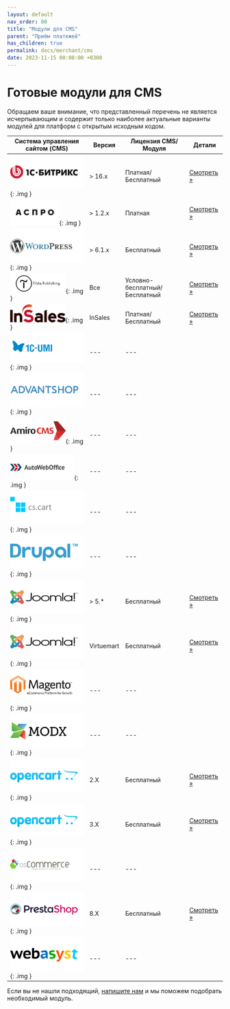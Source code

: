 ```yaml
---
layout: default
nav_order: 80
title: "Модули для CMS"
parent: "Приём платежей"
has_children: true
permalink: docs/merchant/cms
date: 2023-11-15 00:00:00 +0300
---
```


# Готовые модули для CMS

Обращаем ваше внимание, что представленный перечень не является исчерпывающим и содержит только наиболее
актуальные варианты модулей для платформ с открытым исходным кодом.

| Система управления сайтом (CMS)                                  | Версия     | Лицензия CMS/Модуля           | Детали
|------------------------------------------------------------------|------------|-------------------------------| ---------------------------------
| ![1С Битрикс](/assets/images/cms/1s_bitrix.svg){: .img }         | > 16.x     | Платная/Бесплатный            | [Смотреть &raquo;](/docs/merchant/cms/1c-bitrix/)
| ![Aspro](/assets/images/cms/aspro.png){: .img }                  | > 1.2.x    | Платная                       | [Смотреть &raquo;](/docs/merchant/cms/aspro/)
| ![WordPress](/assets/images/cms/wordpress.svg){: .img }          | > 6.1.x    | Бесплатный                    | [Смотреть &raquo;](/docs/merchant/cms/woocommerce/)
| ![Tilda](/assets/images/cms/tilda.png){: .img }                  | Все        | Условно-бесплатный/Бесплатный | [Смотреть &raquo;](/docs/merchant/cms/tilda/)
| ![InSales](/assets/images/cms/insales.png){: .img }              | InSales    | Платная/Бесплатный            | [Смотреть &raquo;](/docs/merchant/cms/insales/)
| ![UMI.CMS](/assets/images/cms/1c-umi.svg){: .img }               | ---        | ---                           |
| ![AdvantShop](/assets/images/cms/advantshop.svg){: .img }        | ---        | ---                           |
| ![AmiroCMS](/assets/images/cms/amirocms.png){: .img }            | ---        | ---                           |
| ![АвтоВебОфис](/assets/images/cms/autoweboffice.png){: .img }    | ---        | ---                           |
| ![CS-Cart](/assets/images/cms/cscart.svg){: .img }               | ---        | ---                           |
| ![Ubercart](/assets/images/cms/drupal.svg){: .img }              | ---        | ---                           |
| ![JoomShopping](/assets/images/cms/joomla.svg){: .img }          | > 5.*      | Бесплатный                    |[Смотреть &raquo;](/docs/merchant/cms/joomshopping/)
| ![Virtuemart](/assets/images/cms/joomla.svg){: .img }            | Virtuemart | Бесплатный                    |[Смотреть &raquo;](/docs/merchant/cms/virtuemart/)
| ![Magento](/assets/images/cms/magento.svg){: .img }              | ---        | ---                           |
| ![ModX](/assets/images/cms/modx.svg){: .img }                    | ---        | ---                           |
| ![OpenCart](/assets/images/cms/opencart.svg){: .img }            | 2.X        | Бесплатный                    |[Смотреть &raquo;](/docs/merchant/cms/opencartv2/)
| ![OpenCart](/assets/images/cms/opencart.svg){: .img }            | 3.X        | Бесплатный                    |[Смотреть &raquo;](/docs/merchant/cms/opencartv3/)
| ![OSCommerce](/assets/images/cms/oscommerce.svg){: .img }        | ---        | ---                           |
| ![PrestaShop](/assets/images/cms/prestashop.svg){: .img }        | 8.X        | Бесплатный                    |[Смотреть &raquo;](/docs/merchant/prestashop/)
| ![WebAsyst/ShopScript](/assets/images/cms/webasyst.svg){: .img } | ---        | ---                           |


Если вы не нашли подходящий, [напишите нам](https://www.invoicebox.ru/ru/contacts/feedback.html) и мы поможем подобрать необходимый модуль.
